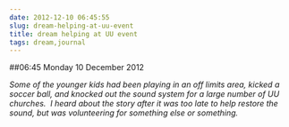 ```yaml
---
date: 2012-12-10 06:45:55
slug: dream-helping-at-uu-event
title: dream helping at UU event
tags: dream,journal
---
```


##06:45 Monday 10 December 2012

_Some of the younger kids had been playing in an off limits area, kicked a soccer ball, and knocked out the sound system for a large number of UU churches.  I heard about the story after it was too late to help restore the sound, but was volunteering for something else or something._
